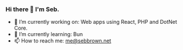 ### Hi there 👋  I'm Seb.

- 🔭  I’m currently working on: Web apps using React, PHP and DotNet Core.
- 🌱  I’m currently learning: Bun
- 📫  How to reach me: me@sebbrown.net

